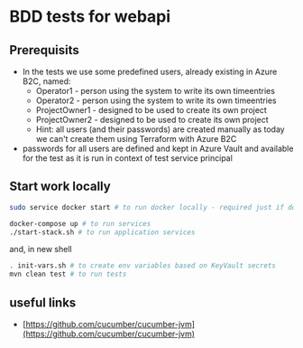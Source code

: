 # BDD tests for webapi

## Prerequisits
- In the tests we use some predefined users, already existing in Azure B2C, named:
  - Operator1 - person using the system to write its own timeentries
  - Operator2 - person using the system to write its own timeentries
  - ProjectOwner1 - designed to be used to create its own project
  - ProjectOwner2 - designed to be used to create its own project
  - Hint: all users (and their passwords) are created manually as today we can't create them using Terraform with Azure B2C
- passwords for all users are defined and kept in Azure Vault and available for the test as it is run in context of test service principal

## Start work locally
``` bash
sudo service docker start # to run docker locally - required just if docker is not yet started
```

``` bash
docker-compose up # to run services
./start-stack.sh # to run application services
```

and, in new shell
``` bash
. init-vars.sh # to create env variables based on KeyVault secrets
mvn clean test # to run tests
```

## useful links
- [https://github.com/cucumber/cucumber-jvm](https://github.com/cucumber/cucumber-jvm)

